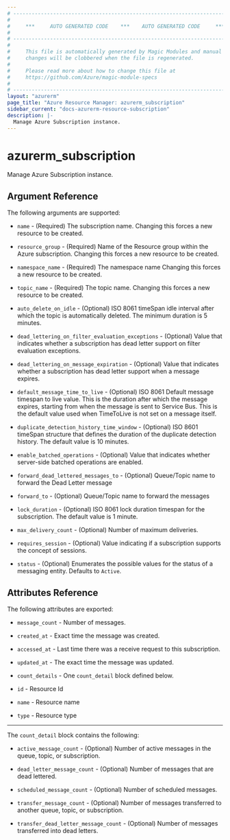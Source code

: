 ```yaml
---
# ----------------------------------------------------------------------------
#
#     ***     AUTO GENERATED CODE    ***    AUTO GENERATED CODE     ***
#
# ----------------------------------------------------------------------------
#
#     This file is automatically generated by Magic Modules and manual
#     changes will be clobbered when the file is regenerated.
#
#     Please read more about how to change this file at
#     https://github.com/Azure/magic-module-specs
#
# ----------------------------------------------------------------------------
layout: "azurerm"
page_title: "Azure Resource Manager: azurerm_subscription"
sidebar_current: "docs-azurerm-resource-subscription"
description: |-
  Manage Azure Subscription instance.
---
```


# azurerm_subscription

Manage Azure Subscription instance.


## Argument Reference

The following arguments are supported:

* `name` - (Required) The subscription name. Changing this forces a new resource to be created.

* `resource_group` - (Required) Name of the Resource group within the Azure subscription. Changing this forces a new resource to be created.

* `namespace_name` - (Required) The namespace name Changing this forces a new resource to be created.

* `topic_name` - (Required) The topic name. Changing this forces a new resource to be created.

* `auto_delete_on_idle` - (Optional) ISO 8061 timeSpan idle interval after which the topic is automatically deleted. The minimum duration is 5 minutes.

* `dead_lettering_on_filter_evaluation_exceptions` - (Optional) Value that indicates whether a subscription has dead letter support on filter evaluation exceptions.

* `dead_lettering_on_message_expiration` - (Optional) Value that indicates whether a subscription has dead letter support when a message expires.

* `default_message_time_to_live` - (Optional) ISO 8061 Default message timespan to live value. This is the duration after which the message expires, starting from when the message is sent to Service Bus. This is the default value used when TimeToLive is not set on a message itself.

* `duplicate_detection_history_time_window` - (Optional) ISO 8601 timeSpan structure that defines the duration of the duplicate detection history. The default value is 10 minutes.

* `enable_batched_operations` - (Optional) Value that indicates whether server-side batched operations are enabled.

* `forward_dead_lettered_messages_to` - (Optional) Queue/Topic name to forward the Dead Letter message

* `forward_to` - (Optional) Queue/Topic name to forward the messages

* `lock_duration` - (Optional) ISO 8061 lock duration timespan for the subscription. The default value is 1 minute.

* `max_delivery_count` - (Optional) Number of maximum deliveries.

* `requires_session` - (Optional) Value indicating if a subscription supports the concept of sessions.

* `status` - (Optional) Enumerates the possible values for the status of a messaging entity. Defaults to `Active`.

## Attributes Reference

The following attributes are exported:

* `message_count` - Number of messages.

* `created_at` - Exact time the message was created.

* `accessed_at` - Last time there was a receive request to this subscription.

* `updated_at` - The exact time the message was updated.

* `count_details` - One `count_detail` block defined below.

* `id` - Resource Id

* `name` - Resource name

* `type` - Resource type


---

The `count_detail` block contains the following:

* `active_message_count` - (Optional) Number of active messages in the queue, topic, or subscription.

* `dead_letter_message_count` - (Optional) Number of messages that are dead lettered.

* `scheduled_message_count` - (Optional) Number of scheduled messages.

* `transfer_message_count` - (Optional) Number of messages transferred to another queue, topic, or subscription.

* `transfer_dead_letter_message_count` - (Optional) Number of messages transferred into dead letters.
